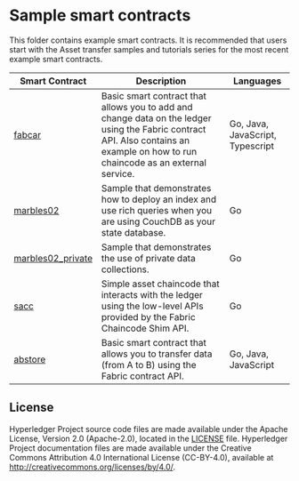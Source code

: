 [//]: # (SPDX-License-Identifier: CC-BY-4.0)

# Sample smart contracts

This folder contains example smart contracts. It is recommended that users start with the Asset transfer samples and tutorials series for the most recent example smart contracts.

|  **Smart Contract** | **Description** | **Languages** |
| -----------|------------------------------|---------|
| [fabcar](fabcar) | Basic smart contract that allows you to add and change data on the ledger using the Fabric contract API. Also contains an example on how to run chaincode as an external service. | Go, Java, JavaScript, Typescript |
| [marbles02](marbles02) | Sample that demonstrates how to deploy an index and use rich queries when you are using CouchDB as your state database. | Go |
| [marbles02_private](marbles02_private) | Sample that demonstrates the use of private data collections. | Go |
| [sacc](sacc) | Simple asset chaincode that interacts with the ledger using the low-level APIs provided by the Fabric Chaincode Shim API. | Go |
| [abstore](abstore) | Basic smart contract that allows you to transfer data (from A to B) using the Fabric contract API. | Go, Java, JavaScript |

## License <a name="license"></a>

Hyperledger Project source code files are made available under the Apache
License, Version 2.0 (Apache-2.0), located in the [LICENSE](LICENSE) file.
Hyperledger Project documentation files are made available under the Creative
Commons Attribution 4.0 International License (CC-BY-4.0), available at http://creativecommons.org/licenses/by/4.0/.
